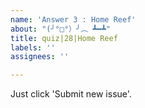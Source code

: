 ```yaml
---
name: 'Answer 3 : Home Reef'
about: "(╯°□°）╯︵ ┻━┻"
title: quiz|28|Home Reef
labels: ''
assignees: ''

---
```


Just click 'Submit new issue'.
